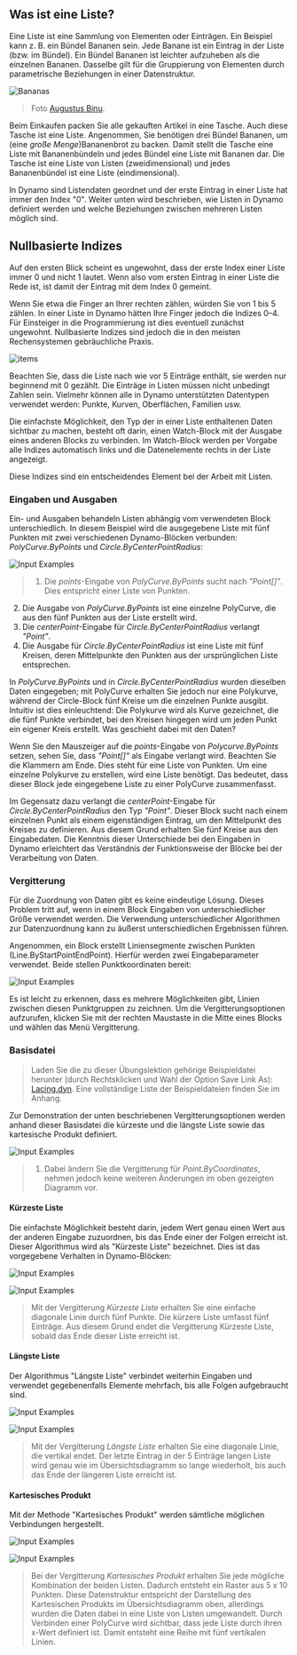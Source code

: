 

## Was ist eine Liste?

Eine Liste ist eine Sammlung von Elementen oder Einträgen. Ein Beispiel kann z. B. ein Bündel Bananen sein. Jede Banane ist ein Eintrag in der Liste (bzw. im Bündel). Ein Bündel Bananen ist leichter aufzuheben als die einzelnen Bananen. Dasselbe gilt für die Gruppierung von Elementen durch parametrische Beziehungen in einer Datenstruktur.

![Bananas](images/6-1/Bananas_white_background_DS.jpg)

> Foto [Augustus Binu](https://commons.wikimedia.org/wiki/File:Bananas_white_background_DS.jpg?fastcci_from=11404890&c1=11404890&d1=15&s=200&a=list).

Beim Einkaufen packen Sie alle gekauften Artikel in eine Tasche. Auch diese Tasche ist eine Liste. Angenommen, Sie benötigen drei Bündel Bananen, um (eine *große Menge*)Bananenbrot zu backen. Damit stellt die Tasche eine Liste mit Bananenbündeln und jedes Bündel eine Liste mit Bananen dar. Die Tasche ist eine Liste von Listen (zweidimensional) und jedes Bananenbündel ist eine Liste (eindimensional).

In Dynamo sind Listendaten geordnet und der erste Eintrag in einer Liste hat immer den Index "0". Weiter unten wird beschrieben, wie Listen in Dynamo definiert werden und welche Beziehungen zwischen mehreren Listen möglich sind.

## Nullbasierte Indizes

Auf den ersten Blick scheint es ungewohnt, dass der erste Index einer Liste immer 0 und nicht 1 lautet. Wenn also vom ersten Eintrag in einer Liste die Rede ist, ist damit der Eintrag mit dem Index 0 gemeint.

Wenn Sie etwa die Finger an Ihrer rechten zählen, würden Sie von 1 bis 5 zählen. In einer Liste in Dynamo hätten Ihre Finger jedoch die Indizes 0–4. Für Einsteiger in die Programmierung ist dies eventuell zunächst ungewohnt. Nullbasierte Indizes sind jedoch die in den meisten Rechensystemen gebräuchliche Praxis.

![items](images/6-1/items.jpg)

Beachten Sie, dass die Liste nach wie vor 5 Einträge enthält, sie werden nur beginnend mit 0 gezählt. Die Einträge in Listen müssen nicht unbedingt Zahlen sein. Vielmehr können alle in Dynamo unterstützten Datentypen verwendet werden: Punkte, Kurven, Oberflächen, Familien usw.

Die einfachste Möglichkeit, den Typ der in einer Liste enthaltenen Daten sichtbar zu machen, besteht oft darin, einen Watch-Block mit der Ausgabe eines anderen Blocks zu verbinden. Im Watch-Block werden per Vorgabe alle Indizes automatisch links und die Datenelemente rechts in der Liste angezeigt.

Diese Indizes sind ein entscheidendes Element bei der Arbeit mit Listen.

### Eingaben und Ausgaben

Ein- und Ausgaben behandeln Listen abhängig vom verwendeten Block unterschiedlich. In diesem Beispiel wird die ausgegebene Liste mit fünf Punkten mit zwei verschiedenen Dynamo-Blöcken verbunden: *PolyCurve.ByPoints* und *Circle.ByCenterPointRadius*:

![Input Examples](images/6-2/PolyCurve.Inputs.jpg)

> 1. Die *points*-Eingabe von *PolyCurve.ByPoints* sucht nach *"Point[]"*. Dies entspricht einer Liste von Punkten.
2. Die Ausgabe von *PolyCurve.ByPoints* ist eine einzelne PolyCurve, die aus den fünf Punkten aus der Liste erstellt wird.
3. Die *centerPoint*-Eingabe für *Circle.ByCenterPointRadius* verlangt *"Point"*.
4. Die Ausgabe für *Circle.ByCenterPointRadius* ist eine Liste mit fünf Kreisen, deren Mittelpunkte den Punkten aus der ursprünglichen Liste entsprechen.

In *PolyCurve.ByPoints* und in *Circle.ByCenterPointRadius* wurden dieselben Daten eingegeben; mit PolyCurve erhalten Sie jedoch nur eine Polykurve, während der Circle-Block fünf Kreise um die einzelnen Punkte ausgibt. Intuitiv ist dies einleuchtend: Die Polykurve wird als Kurve gezeichnet, die die fünf Punkte verbindet, bei den Kreisen hingegen wird um jeden Punkt ein eigener Kreis erstellt. Was geschieht dabei mit den Daten?

Wenn Sie den Mauszeiger auf die *points*-Eingabe von *Polycurve.ByPoints* setzen, sehen Sie, dass *"Point[]"* als Eingabe verlangt wird. Beachten Sie die Klammern am Ende. Dies steht für eine Liste von Punkten. Um eine einzelne Polykurve zu erstellen, wird eine Liste benötigt. Das bedeutet, dass dieser Block jede eingegebene Liste zu einer PolyCurve zusammenfasst.

Im Gegensatz dazu verlangt die *centerPoint*-Eingabe für *Circle.ByCenterPointRadius* den Typ *"Point"*. Dieser Block sucht nach einem einzelnen Punkt als einem eigenständigen Eintrag, um den Mittelpunkt des Kreises zu definieren. Aus diesem Grund erhalten Sie fünf Kreise aus den Eingabedaten. Die Kenntnis dieser Unterschiede bei den Eingaben in Dynamo erleichtert das Verständnis der Funktionsweise der Blöcke bei der Verarbeitung von Daten.

### Vergitterung

Für die Zuordnung von Daten gibt es keine eindeutige Lösung. Dieses Problem tritt auf, wenn in einem Block Eingaben von unterschiedlicher Größe verwendet werden. Die Verwendung unterschiedlicher Algorithmen zur Datenzuordnung kann zu äußerst unterschiedlichen Ergebnissen führen.

Angenommen, ein Block erstellt Liniensegmente zwischen Punkten (Line.ByStartPointEndPoint). Hierfür werden zwei Eingabeparameter verwendet. Beide stellen Punktkoordinaten bereit:

![Input Examples](images/6-1/laceBase.jpg)

Es ist leicht zu erkennen, dass es mehrere Möglichkeiten gibt, Linien zwischen diesen Punktgruppen zu zeichnen. Um die Vergitterungsoptionen aufzurufen, klicken Sie mit der rechten Maustaste in die Mitte eines Blocks und wählen das Menü Vergitterung.

### Basisdatei

> Laden Sie die zu dieser Übungslektion gehörige Beispieldatei herunter (durch Rechtsklicken und Wahl der Option Save Link As): [Lacing.dyn](datasets/6-1/Lacing.dyn). Eine vollständige Liste der Beispieldateien finden Sie im Anhang.

Zur Demonstration der unten beschriebenen Vergitterungsoptionen werden anhand dieser Basisdatei die kürzeste und die längste Liste sowie das kartesische Produkt definiert.

![Input Examples](images/6-1/lacing.jpg)

> 1. Dabei ändern Sie die Vergitterung für *Point.ByCoordinates*, nehmen jedoch keine weiteren Änderungen im oben gezeigten Diagramm vor.

#### Kürzeste Liste

Die einfachste Möglichkeit besteht darin, jedem Wert genau einen Wert aus der anderen Eingabe zuzuordnen, bis das Ende einer der Folgen erreicht ist. Dieser Algorithmus wird als "Kürzeste Liste" bezeichnet. Dies ist das vorgegebene Verhalten in Dynamo-Blöcken:

![Input Examples](images/6-1/shortestListDiagram.jpg)

![Input Examples](images/6-1/shortestList.jpg)

> Mit der Vergitterung *Kürzeste Liste* erhalten Sie eine einfache diagonale Linie durch fünf Punkte. Die kürzere Liste umfasst fünf Einträge. Aus diesem Grund endet die Vergitterung Kürzeste Liste, sobald das Ende dieser Liste erreicht ist.

#### Längste Liste

Der Algorithmus "Längste Liste" verbindet weiterhin Eingaben und verwendet gegebenenfalls Elemente mehrfach, bis alle Folgen aufgebraucht sind.

![Input Examples](images/6-1/longestListDiagram.jpg)

![Input Examples](images/6-1/longestList.jpg)

> Mit der Vergitterung *Längste Liste* erhalten Sie eine diagonale Linie, die vertikal endet. Der letzte Eintrag in der 5 Einträge langen Liste wird genau wie im Übersichtsdiagramm so lange wiederholt, bis auch das Ende der längeren Liste erreicht ist.

#### Kartesisches Produkt

Mit der Methode "Kartesisches Produkt" werden sämtliche möglichen Verbindungen hergestellt.

![Input Examples](images/6-1/crossProductDiagram.jpg)

![Input Examples](images/6-1/crossProduct.jpg)

> Bei der Vergitterung *Kartesisches Produkt* erhalten Sie jede mögliche Kombination der beiden Listen. Dadurch entsteht ein Raster aus 5 x 10 Punkten. Diese Datenstruktur entspricht der Darstellung des Kartesischen Produkts im Übersichtsdiagramm oben, allerdings wurden die Daten dabei in eine Liste von Listen umgewandelt. Durch Verbinden einer PolyCurve wird sichtbar, dass jede Liste durch ihren x-Wert definiert ist. Damit entsteht eine Reihe mit fünf vertikalen Linien.

